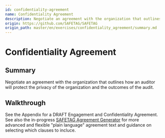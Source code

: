```yaml
---
id: confidentiality-agreement
name: Confidentiality Agreement
description: Negotiate an agreement with the organization that outlines how an auditor will protect the privacy of the organization...
origin: https://github.com/SAFETAG/SAFETAG
origin_path: master/en/exercises/confidentiality_agreement/summary.md
---
```

# Confidentiality Agreement

## Summary

Negotiate an agreement with the organization that outlines how an auditor will protect the privacy of the organization and the outcomes of the audit.




## Walkthrough

See the Appendix for a DRAFT Engagement and Confidentiality Agreement. See also the in-progress [SAFETAG Agreement Generator](https://github.com/SAFETAG/safetag_agreement_generator) for  more advanced and flexible "plain language" agreement text and guidance on selecting which clauses to incluce.

